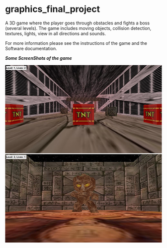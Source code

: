 # graphics_final_project
A 3D game where the player goes through obstacles and fights a boss (several levels). 
The game includes moving objects, collision detection, textures, lights, view in all directions and sounds.

For more information please see the instructions of the game and the Software  documentation.

***Some ScreenShots of the game***

![](https://github.com/DoreenVas/graphics_final_project/blob/master/AppPic/level1.jpg)
![](https://github.com/DoreenVas/graphics_final_project/blob/master/AppPic/level2.jpg)
